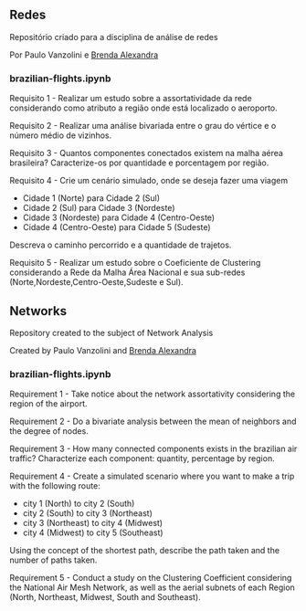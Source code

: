 ## Redes
Repositório criado para a disciplina de análise de redes

Por Paulo Vanzolini e [Brenda Alexandra](https://github.com/breudes)

### brazilian-flights.ipynb
<p>Requisito 1 - Realizar um estudo sobre a assortatividade da rede considerando como atributo a região onde está localizado o aeroporto.</p>
<p>Requisito 2 - Realizar uma análise bivariada entre o grau do vértice e o número médio de vizinhos.</p>
<p>Requisito 3 - Quantos componentes conectados existem na malha aérea brasileira? Caracterize-os por quantidade e porcentagem por região.</p>
<p>Requisito 4 - Crie um cenário simulado, onde se deseja fazer uma viagem 

*   Cidade 1 (Norte) para Cidade 2 (Sul)
*   Cidade 2 (Sul) para Cidade 3 (Nordeste)
*   Cidade 3 (Nordeste) para Cidade 4 (Centro-Oeste)
*   Cidade 4 (Centro-Oeste) para Cidade 5 (Sudeste) 
  
Descreva o caminho percorrido e a quantidade de trajetos.</p>
<p>Requisito 5 - Realizar um estudo sobre o Coeficiente de Clustering considerando a Rede da Malha Área Nacional e sua sub-redes (Norte,Nordeste,Centro-Oeste,Sudeste e Sul).</p>

## Networks
Repository created to the subject of Network Analysis

Created by Paulo Vanzolini and [Brenda Alexandra](https://github.com/breudes)

### brazilian-flights.ipynb
<p>Requirement 1 - Take notice about the network assortativity considering the region of the airport.</p>
<p>Requirement 2 - Do a bivariate analysis between the mean of neighbors and the degree of nodes.</p>
<p>Requirement 3 - How many connected components exists in the brazilian air traffic? Characterize each component: quantity, percentage by region.</p>
<p>Requirement 4 - Create a simulated scenario where you want to make a
trip with the following route:


*   city 1 (North) to city 2 (South)
*   city 2 (South) to city 3 (Northeast)
*   city 3 (Northeast) to city 4 (Midwest)
*   city 4 (Midwest) to city 5 (Southeast)

Using the concept of the shortest path, describe the path taken and the number of paths taken.
<p>Requirement 5 - Conduct a study on the Clustering Coefficient considering the
National Air Mesh Network, as well as the aerial subnets of
each Region (North, Northeast, Midwest, South and Southeast).</p>
